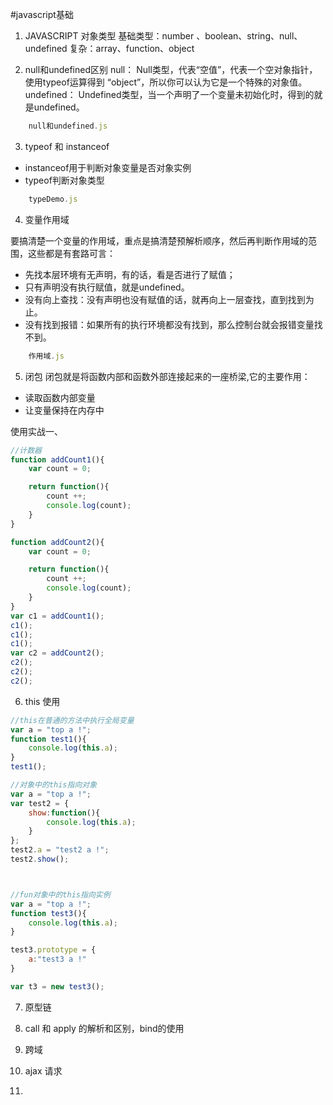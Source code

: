 #javascript基础

1. JAVASCRIPT 对象类型
基础类型：number 、boolean、string、null、undefined
复杂：array、function、object

2. null和undefined区别
null： Null类型，代表“空值”，代表一个空对象指针，使用typeof运算得到 “object”，所以你可以认为它是一个特殊的对象值。
undefined： Undefined类型，当一个声明了一个变量未初始化时，得到的就是undefined。

```javascript
    null和undefined.js
```

3. typeof 和 instanceof
- instanceof用于判断对象变量是否对象实例
- typeof判断对象类型

```javascript
    typeDemo.js
```
4. 变量作用域

要搞清楚一个变量的作用域，重点是搞清楚预解析顺序，然后再判断作用域的范围，这些都是有套路可言：
- 先找本层环境有无声明，有的话，看是否进行了赋值；
- 只有声明没有执行赋值，就是undefined。
- 没有向上查找：没有声明也没有赋值的话，就再向上一层查找，直到找到为止。
- 没有找到报错：如果所有的执行环境都没有找到，那么控制台就会报错变量找不到。

```javascript
    作用域.js
```


5. 闭包
闭包就是将函数内部和函数外部连接起来的一座桥梁,它的主要作用：
- 读取函数内部变量
- 让变量保持在内存中

使用实战一、
```javascript
//计数器
function addCount1(){
    var count = 0;

    return function(){
        count ++;
        console.log(count);
    }
}

function addCount2(){
    var count = 0;

    return function(){
        count ++;
        console.log(count);
    }
}
var c1 = addCount1();
c1();
c1();
c1();
var c2 = addCount2();
c2();
c2();
c2();

```


6. this 使用

```javascript
//this在普通的方法中执行全局变量
var a = "top a !";
function test1(){
    console.log(this.a);
}
test1();

//对象中的this指向对象
var a = "top a !";
var test2 = {
    show:function(){
        console.log(this.a);
    }
};
test2.a = "test2 a !";
test2.show();



//fun对象中的this指向实例
var a = "top a !";
function test3(){
    console.log(this.a);
}

test3.prototype = {
    a:"test3 a !"
}

var t3 = new test3();
```

7. 原型链


99. call 和 apply 的解析和区别，bind的使用

100. 跨域


101. ajax 请求





1111.
